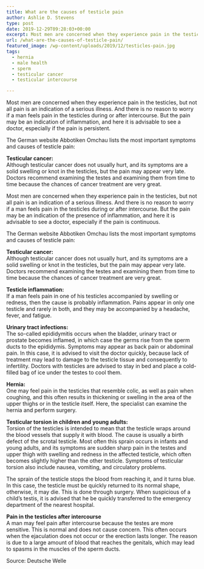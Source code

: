 ```yaml
---
title: What are the causes of testicle pain
author: Ashlie D. Stevens
type: post
date: 2019-12-29T09:28:03+00:00
excerpt: Most men are concerned when they experience pain in the testicles, but not all pain is an indication of a serious illness.
url: /what-are-the-causes-of-testicle-pain/
featured_image: /wp-content/uploads/2019/12/testicles-pain.jpg
tags:
  - hernia
  - male health
  - sperm
  - testicular cancer
  - testicular intercourse

---
```

Most men are concerned when they experience pain in the testicles, but not all pain is an indication of a serious illness. And there is no reason to worry if a man feels pain in the testicles during or after intercourse. But the pain may be an indication of inflammation, and here it is advisable to see a doctor, especially if the pain is persistent.

The German website Abbotiken Omchau lists the most important symptoms and causes of testicle pain:

**Testicular cancer:**  
Although testicular cancer does not usually hurt, and its symptoms are a solid swelling or knot in the testicles, but the pain may appear very late. Doctors recommend examining the testes and examining them from time to time because the chances of cancer treatment are very great.

Most men are concerned when they experience pain in the testicles, but not all pain is an indication of a serious illness. And there is no reason to worry if a man feels pain in the testicles during or after intercourse. But the pain may be an indication of the presence of inflammation, and here it is advisable to see a doctor, especially if the pain is continuous.

The German website Abbotiken Omchau lists the most important symptoms and causes of testicle pain:

**Testicular cancer:**  
Although testicular cancer does not usually hurt, and its symptoms are a solid swelling or knot in the testicles, but the pain may appear very late. Doctors recommend examining the testes and examining them from time to time because the chances of cancer treatment are very great.

**Testicle inflammation:**  
If a man feels pain in one of his testicles accompanied by swelling or redness, then the cause is probably inflammation. Pains appear in only one testicle and rarely in both, and they may be accompanied by a headache, fever, and fatigue.

**Urinary tract infections:**  
The so-called epididymitis occurs when the bladder, urinary tract or prostate becomes inflamed, in which case the germs rise from the sperm ducts to the epididymis. Symptoms may appear as back pain or abdominal pain. In this case, it is advised to visit the doctor quickly, because lack of treatment may lead to damage to the testicle tissue and consequently to infertility. Doctors with testicles are advised to stay in bed and place a cold-filled bag of ice under the testes to cool them.

**Hernia:**  
One may feel pain in the testicles that resemble colic, as well as pain when coughing, and this often results in thickening or swelling in the area of ​​the upper thighs or in the testicle itself. Here, the specialist can examine the hernia and perform surgery.

**Testicular torsion in children and young adults:**  
Torsion of the testicles is intended to mean that the testicle wraps around the blood vessels that supply it with blood. The cause is usually a birth defect of the scrotal testicle. Most often this sprain occurs in infants and young adults, and its symptoms are sudden sharp pain in the testes and upper thigh with swelling and redness in the affected testicle, which often becomes slightly higher than the other testicle. Symptoms of testicular torsion also include nausea, vomiting, and circulatory problems.

The sprain of the testicle stops the blood from reaching it, and it turns blue. In this case, the testicle must be quickly returned to its normal shape, otherwise, it may die. This is done through surgery. When suspicious of a child&#8217;s testis, it is advised that he be quickly transferred to the emergency department of the nearest hospital.

**Pain in the testicles after intercourse**  
A man may feel pain after intercourse because the testes are more sensitive. This is normal and does not cause concern. This often occurs when the ejaculation does not occur or the erection lasts longer. The reason is due to a large amount of blood that reaches the genitals, which may lead to spasms in the muscles of the sperm ducts.

Source: Deutsche Welle